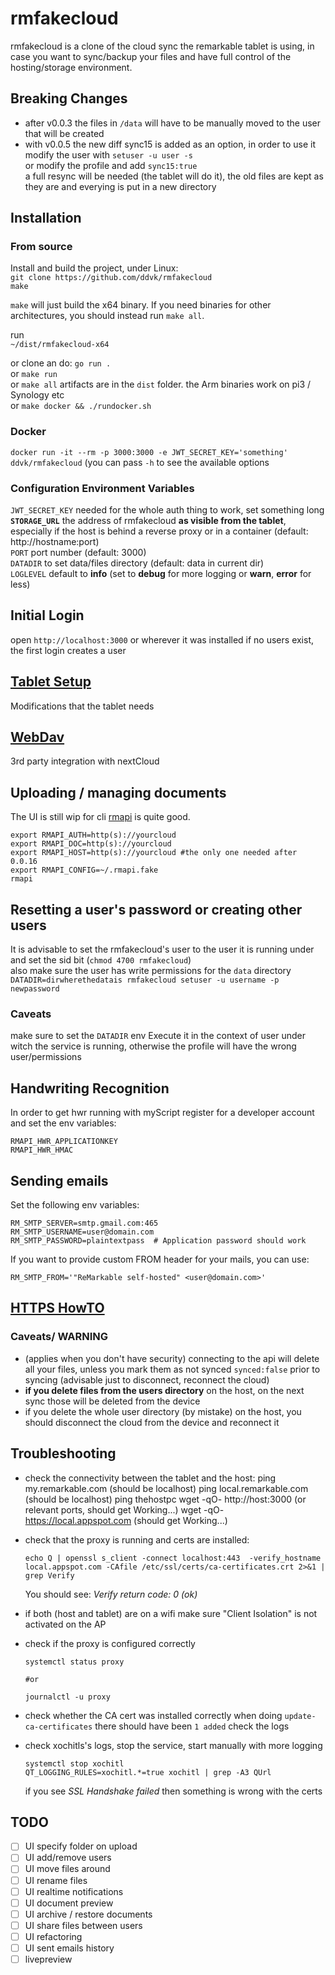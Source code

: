 # rmfakecloud
rmfakecloud is a clone of the cloud sync the remarkable tablet is using, in case you want to sync/backup your files and have full control of the hosting/storage environment.

## Breaking Changes
- after v0.0.3 the files in `/data` will have to be manually moved to the user that will be created
- with v0.0.5 the new diff sync15 is added as an option, in order to use it modify the user with `setuser -u user -s`  
  or modify the profile and add `sync15:true`  
  a full resync will be needed (the tablet will do it), the old files are kept as they are and everying is put in a new directory

## Installation

### From source

Install and build the project, under Linux:  
`git clone https://github.com/ddvk/rmfakecloud`  
`make`

`make` will just build the x64 binary. If you need binaries for other architectures, you should instead run `make all`.

run  
`~/dist/rmfakecloud-x64`

or clone an do: `go run .`  
or `make run`  
or `make all` artifacts are in the `dist` folder. the Arm binaries work on pi3 / Synology etc  
or `make docker && ./rundocker.sh`


### Docker
`docker run -it --rm -p 3000:3000 -e JWT_SECRET_KEY='something' ddvk/rmfakecloud` (you can pass `-h` to see the available options

### Configuration Environment Variables
`JWT_SECRET_KEY` needed for the whole auth thing to work, set something long  
**`STORAGE_URL`** the address of rmfakecloud **as visible from the tablet**, especially if the host is behind a reverse proxy or in a container (default: http://hostname:port)  
`PORT` port number (default: 3000)  
`DATADIR` to set data/files directory (default: data in current dir)  
`LOGLEVEL` default to **info** (set to **debug** for more logging or **warn**, **error** for less)

## Initial Login
open `http://localhost:3000` or wherever it was installed
if no users exist, the first login creates a user

## [Tablet Setup](docs/tablet.md)
Modifications that the tablet needs


## [WebDav](docs/webdav.md)
3rd party integration with nextCloud

## Uploading / managing documents
The UI is still wip for cli [rmapi](https://github.com/juruen/rmapi) is quite good.
```
export RMAPI_AUTH=http(s)://yourcloud
export RMAPI_DOC=http(s)://yourcloud
export RMAPI_HOST=http(s)://yourcloud #the only one needed after 0.0.16
export RMAPI_CONFIG=~/.rmapi.fake
rmapi
```

## Resetting a user's password or creating other users
It is advisable to set the rmfakecloud's user to the user it is running under and set the sid bit (`chmod 4700 rmfakecloud`)  
also make sure the user has write permissions for the `data` directory
`DATADIR=dirwherethedatais rmfakecloud setuser -u username -p newpassword`

### Caveats
make sure to set the `DATADIR` env
Execute it in the context of user under witch the service is running, otherwise the profile will have the wrong user/permissions

## Handwriting Recognition
In order to get hwr running with myScript register for a developer account and set the env variables: 

`RMAPI_HWR_APPLICATIONKEY`  
`RMAPI_HWR_HMAC`

## Sending emails
Set the following env variables:

```
RM_SMTP_SERVER=smtp.gmail.com:465
RM_SMTP_USERNAME=user@domain.com
RM_SMTP_PASSWORD=plaintextpass  # Application password should work
```

If you want to provide custom FROM header for your mails, you can use:
```
RM_SMTP_FROM='"ReMarkable self-hosted" <user@domain.com>'
```

## [HTTPS HowTO](docs/https.md)

### Caveats/ WARNING
- (applies when you don't have security) connecting to the api will delete all your files, unless you mark them as not synced `synced:false` prior to syncing (advisable just to disconnect, reconnect the cloud)
- **if you delete files from the users directory** on the host, on the next sync those will be deleted from the device
- if you delete the whole user directory (by mistake) on the host, you should disconnect the cloud from the device and reconnect it

## Troubleshooting
- check the connectivity between the tablet and the host:
    ping my.remarkable.com (should be localhost)
    ping local.remarkable.com (should be localhost)
    ping thehostpc
    wget -qO- http://host:3000 (or relevant ports, should get Working...)
    wget -qO- https://local.appspot.com (should get Working...)
    
- check that the proxy is running and certs are installed:
    ```
    echo Q | openssl s_client -connect localhost:443  -verify_hostname local.appspot.com -CAfile /etc/ssl/certs/ca-certificates.crt 2>&1 | grep Verify
    ```
    You should see: *Verify return code: 0 (ok)*

- if both (host and tablet) are on a wifi make sure "Client Isolation" is not activated on the AP

- check if the proxy is configured correctly
    ```
    systemctl status proxy

    #or

    journalctl -u proxy
    ```
- check whether the CA cert was installed correctly
    when doing `update-ca-certificates` there should have been `1 added`
    check the logs

- check xochitls's logs, stop the service, start manually with more logging
    ```
    systemctl stop xochitl
    QT_LOGGING_RULES=xochitl.*=true xochitl | grep -A3 QUrl

    ```
    if you see *SSL Handshake failed* then something is wrong with the certs

## TODO
- [ ] UI specify folder on upload
- [ ] UI add/remove users
- [ ] UI move files around
- [ ] UI rename files
- [ ] UI realtime notifications
- [ ] UI document preview
- [ ] UI archive / restore documents
- [ ] UI share files between users
- [ ] UI refactoring
- [ ] UI sent emails history
- [ ] livepreview
